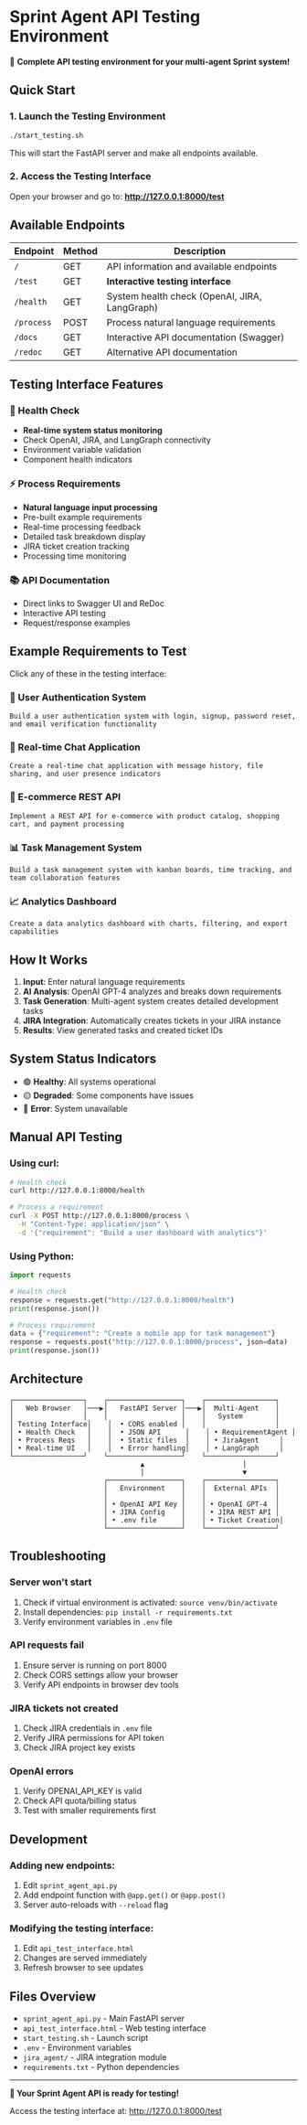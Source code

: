 # Sprint Agent API Testing Environment

🚀 **Complete API testing environment for your multi-agent Sprint system!**

## Quick Start

### 1. Launch the Testing Environment

```bash
./start_testing.sh
```

This will start the FastAPI server and make all endpoints available.

### 2. Access the Testing Interface

Open your browser and go to: **http://127.0.0.1:8000/test**

## Available Endpoints

| Endpoint   | Method | Description                                   |
| ---------- | ------ | --------------------------------------------- |
| `/`        | GET    | API information and available endpoints       |
| `/test`    | GET    | **Interactive testing interface**             |
| `/health`  | GET    | System health check (OpenAI, JIRA, LangGraph) |
| `/process` | POST   | Process natural language requirements         |
| `/docs`    | GET    | Interactive API documentation (Swagger)       |
| `/redoc`   | GET    | Alternative API documentation                 |

## Testing Interface Features

### 🏥 Health Check

- **Real-time system status monitoring**
- Check OpenAI, JIRA, and LangGraph connectivity
- Environment variable validation
- Component health indicators

### ⚡ Process Requirements

- **Natural language input processing**
- Pre-built example requirements
- Real-time processing feedback
- Detailed task breakdown display
- JIRA ticket creation tracking
- Processing time monitoring

### 📚 API Documentation

- Direct links to Swagger UI and ReDoc
- Interactive API testing
- Request/response examples

## Example Requirements to Test

Click any of these in the testing interface:

### 🔐 User Authentication System

```
Build a user authentication system with login, signup, password reset, and email verification functionality
```

### 💬 Real-time Chat Application

```
Create a real-time chat application with message history, file sharing, and user presence indicators
```

### 🛒 E-commerce REST API

```
Implement a REST API for e-commerce with product catalog, shopping cart, and payment processing
```

### 📊 Task Management System

```
Build a task management system with kanban boards, time tracking, and team collaboration features
```

### 📈 Analytics Dashboard

```
Create a data analytics dashboard with charts, filtering, and export capabilities
```

## How It Works

1. **Input**: Enter natural language requirements
2. **AI Analysis**: OpenAI GPT-4 analyzes and breaks down requirements
3. **Task Generation**: Multi-agent system creates detailed development tasks
4. **JIRA Integration**: Automatically creates tickets in your JIRA instance
5. **Results**: View generated tasks and created ticket IDs

## System Status Indicators

- 🟢 **Healthy**: All systems operational
- 🟡 **Degraded**: Some components have issues
- 🔴 **Error**: System unavailable

## Manual API Testing

### Using curl:

```bash
# Health check
curl http://127.0.0.1:8000/health

# Process a requirement
curl -X POST http://127.0.0.1:8000/process \
  -H "Content-Type: application/json" \
  -d '{"requirement": "Build a user dashboard with analytics"}'
```

### Using Python:

```python
import requests

# Health check
response = requests.get("http://127.0.0.1:8000/health")
print(response.json())

# Process requirement
data = {"requirement": "Create a mobile app for task management"}
response = requests.post("http://127.0.0.1:8000/process", json=data)
print(response.json())
```

## Architecture

```
┌─────────────────┐    ┌──────────────────┐    ┌─────────────────┐
│   Web Browser   │───▶│   FastAPI Server │───▶│  Multi-Agent    │
│                 │    │                  │    │   System        │
│ Testing Interface│    │  • CORS enabled │    │                 │
│ • Health Check   │    │  • JSON API      │    │ • RequirementAgent │
│ • Process Reqs   │    │  • Static files  │    │ • JiraAgent     │
│ • Real-time UI   │    │  • Error handling│    │ • LangGraph     │
└─────────────────┘    └──────────────────┘    └─────────────────┘
                                ▲                        │
                                │                        ▼
                       ┌──────────────────┐    ┌─────────────────┐
                       │   Environment    │    │  External APIs  │
                       │                  │    │                 │
                       │ • OpenAI API Key │    │ • OpenAI GPT-4  │
                       │ • JIRA Config    │    │ • JIRA REST API │
                       │ • .env file      │    │ • Ticket Creation│
                       └──────────────────┘    └─────────────────┘
```

## Troubleshooting

### Server won't start

1. Check if virtual environment is activated: `source venv/bin/activate`
2. Install dependencies: `pip install -r requirements.txt`
3. Verify environment variables in `.env` file

### API requests fail

1. Ensure server is running on port 8000
2. Check CORS settings allow your browser
3. Verify API endpoints in browser dev tools

### JIRA tickets not created

1. Check JIRA credentials in `.env` file
2. Verify JIRA permissions for API token
3. Check JIRA project key exists

### OpenAI errors

1. Verify OPENAI_API_KEY is valid
2. Check API quota/billing status
3. Test with smaller requirements first

## Development

### Adding new endpoints:

1. Edit `sprint_agent_api.py`
2. Add endpoint function with `@app.get()` or `@app.post()`
3. Server auto-reloads with `--reload` flag

### Modifying the testing interface:

1. Edit `api_test_interface.html`
2. Changes are served immediately
3. Refresh browser to see updates

## Files Overview

- `sprint_agent_api.py` - Main FastAPI server
- `api_test_interface.html` - Web testing interface
- `start_testing.sh` - Launch script
- `.env` - Environment variables
- `jira_agent/` - JIRA integration module
- `requirements.txt` - Python dependencies

---

**🎯 Your Sprint Agent API is ready for testing!**

Access the testing interface at: http://127.0.0.1:8000/test
